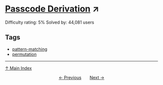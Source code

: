 # [Passcode Derivation](https://projecteuler.net/problem=79) ↗️

Difficulty rating: 5%
Solved by: 44,081 users
## Tags

- [pattern-matching](../tags/pattern-matching.md)
- [permutation](../tags/permutation.md)



---

[↑ Main Index](../README.md)


<div align=center><a href='78.md'>← Previous</a> &nbsp;&nbsp; &nbsp;&nbsp;  <a href='80.md'>Next →</a></div>
